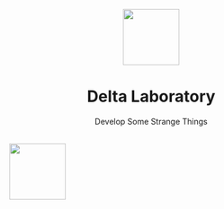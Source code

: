 <p align="center">
<img src="https://i.imgur.com/alITlEi.png" width="100px">
<h1 align="center">Delta Laboratory</h1>
<p align="center">Develop Some Strange Things</p>
<br>
<img src="https://github-readme-stats.vercel.app/api?username=DeltaLaboratory&count_private=true&show_icons=true&theme=cobalt" width="100px">
</
